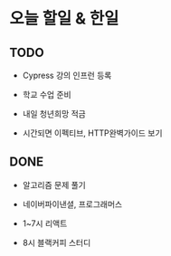 # 오늘 할일 & 한일

## TODO

- Cypress 강의 인프런 등록

- 학교 수업 준비

- 내일 청년희망 적금

- 시간되면 이펙티브, HTTP완벽가이드 보기

## DONE

- 알고리즘 문제 풀기

- 네이버파이낸셜, 프로그래머스

- 1~7시 리액트

- 8시 블랙커피 스터디
